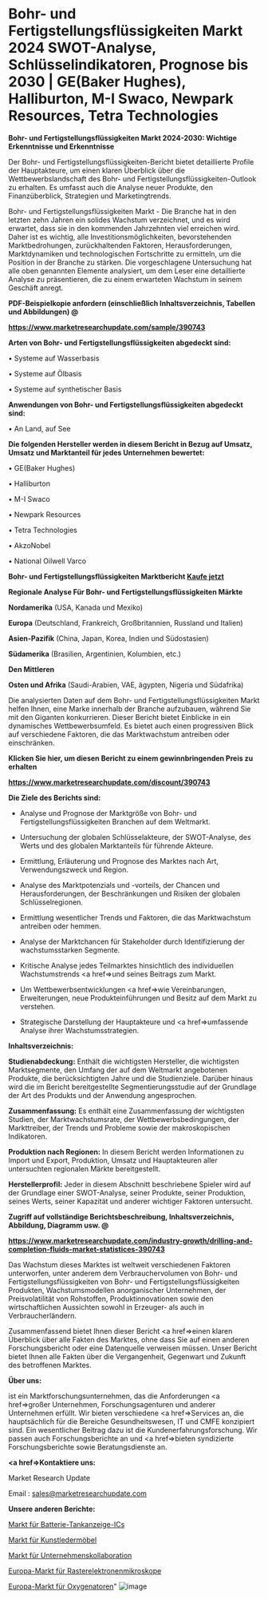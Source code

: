 # Bohr- und Fertigstellungsflüssigkeiten Markt 2024 SWOT-Analyse, Schlüsselindikatoren, Prognose bis 2030 | GE(Baker Hughes), Halliburton, M-I Swaco, Newpark Resources, Tetra Technologies

<strong>Bohr- und Fertigstellungsflüssigkeiten Markt 2024-2030: Wichtige Erkenntnisse und Erkenntnisse</strong>

Der Bohr- und Fertigstellungsflüssigkeiten-Bericht bietet detaillierte Profile der Hauptakteure, um einen klaren Überblick über die Wettbewerbslandschaft des Bohr- und Fertigstellungsflüssigkeiten-Outlook zu erhalten. Es umfasst auch die Analyse neuer Produkte, den Finanzüberblick, Strategien und Marketingtrends.

Bohr- und Fertigstellungsflüssigkeiten Markt - Die Branche hat in den letzten zehn Jahren ein solides Wachstum verzeichnet, und es wird erwartet, dass sie in den kommenden Jahrzehnten viel erreichen wird. Daher ist es wichtig, alle Investitionsmöglichkeiten, bevorstehenden Marktbedrohungen, zurückhaltenden Faktoren, Herausforderungen, Marktdynamiken und technologischen Fortschritte zu ermitteln, um die Position in der Branche zu stärken. Die vorgeschlagene Untersuchung hat alle oben genannten Elemente analysiert, um dem Leser eine detaillierte Analyse zu präsentieren, die zu einem erwarteten Wachstum in seinem Geschäft anregt.



<strong><b>PDF-Beispielkopie anfordern (einschließlich Inhaltsverzeichnis, Tabellen und Abbildungen) @ </b></strong>

<strong><a href=https://www.marketresearchupdate.com/sample/390743>

<strong>https://www.marketresearchupdate.com/sample/390743</u></a></strong></strong>



<strong>Arten von Bohr- und Fertigstellungsflüssigkeiten abgedeckt sind:</strong>

• Systeme auf Wasserbasis

• Systeme auf Ölbasis

• Systeme auf synthetischer Basis



<strong>Anwendungen von Bohr- und Fertigstellungsflüssigkeiten abgedeckt sind:</strong>

• An Land, auf See



<strong>Die folgenden Hersteller werden in diesem Bericht in Bezug auf Umsatz, Umsatz und Marktanteil für jedes Unternehmen bewertet:</strong>

• GE(Baker Hughes)

• Halliburton

• M-I Swaco

• Newpark Resources

• Tetra Technologies

• AkzoNobel

• National Oilwell Varco



<strong>Bohr- und Fertigstellungsflüssigkeiten Marktbericht <a href=https://www.marketresearchupdate.com/buynow/390743>Kaufe jetzt</a></strong>



<strong>Regionale Analyse Für Bohr- und Fertigstellungsflüssigkeiten Märkte</strong>



<strong>Nordamerika</strong> (USA, Kanada und Mexiko)



<strong>Europa</strong> (Deutschland, Frankreich, Großbritannien, Russland und Italien)



<strong>Asien-Pazifik</strong> (China, Japan, Korea, Indien und Südostasien)



<strong>Südamerika</strong> (Brasilien, Argentinien, Kolumbien, etc.)



<strong>Den Mittleren</strong> 

<strong>Osten und Afrika</strong> (Saudi-Arabien, VAE, ägypten, Nigeria und Südafrika)

Die analysierten Daten auf dem Bohr- und Fertigstellungsflüssigkeiten Markt helfen Ihnen, eine Marke innerhalb der Branche aufzubauen, während Sie mit den Giganten konkurrieren. Dieser Bericht bietet Einblicke in ein dynamisches Wettbewerbsumfeld. Es bietet auch einen progressiven Blick auf verschiedene Faktoren, die das Marktwachstum antreiben oder einschränken.



<strong>Klicken Sie hier, um diesen Bericht zu einem gewinnbringenden Preis zu erhalten
</strong>

<strong><a href=https://www.marketresearchupdate.com/discount/390743>https://www.marketresearchupdate.com/discount/390743</b></u></strong></a>



<strong>Die Ziele des Berichts sind:</strong>

- Analyse und Prognose der Marktgröße von Bohr- und Fertigstellungsflüssigkeiten Branchen auf dem Weltmarkt.

- Untersuchung der globalen Schlüsselakteure, der SWOT-Analyse, des Werts und des globalen Marktanteils für führende Akteure.

- Ermittlung, Erläuterung und Prognose des Marktes nach Art, Verwendungszweck und Region.

- Analyse des Marktpotenzials und -vorteils, der Chancen und Herausforderungen, der Beschränkungen und Risiken der globalen Schlüsselregionen.

- Ermittlung wesentlicher Trends und Faktoren, die das Marktwachstum antreiben oder hemmen.

- Analyse der Marktchancen für Stakeholder durch Identifizierung der wachstumsstarken Segmente.

- Kritische Analyse jedes Teilmarktes hinsichtlich des individuellen Wachstumstrends <a href=>und</a> seines Beitrags zum Markt.

- Um Wettbewerbsentwicklungen <a href=>wie</a> Vereinbarungen, Erweiterungen, neue Produkteinführungen und Besitz auf dem Markt zu verstehen.

- Strategische Darstellung der Hauptakteure und <a href=>umfas</a>sende Analyse ihrer Wachstumsstrategien.



<strong>Inhaltsverzeichnis:</strong>



<strong>Studienabdeckung:</strong> Enthält die wichtigsten Hersteller, die wichtigsten Marktsegmente, den Umfang der auf dem Weltmarkt angebotenen Produkte, die berücksichtigten Jahre und die Studienziele. Darüber hinaus wird die im Bericht bereitgestellte Segmentierungsstudie auf der Grundlage der Art des Produkts und der Anwendung angesprochen.



<strong>Zusammenfassung:</strong> Es enthält eine Zusammenfassung der wichtigsten Studien, der Marktwachstumsrate, der Wettbewerbsbedingungen, der Markttreiber, der Trends und Probleme sowie der makroskopischen Indikatoren.



<strong>Produktion nach Regionen:</strong> In diesem Bericht werden Informationen zu Import und Export, Produktion, Umsatz und Hauptakteuren aller untersuchten regionalen Märkte bereitgestellt.



<strong>Herstellerprofil:</strong> Jeder in diesem Abschnitt beschriebene Spieler wird auf der Grundlage einer SWOT-Analyse, seiner Produkte, seiner Produktion, seines Werts, seiner Kapazität und anderer wichtiger Faktoren untersucht.



<strong><b>Zugriff auf vollständige Berichtsbeschreibung, Inhaltsverzeichnis, Abbildung, Diagramm usw. @ </b></strong>

<strong><a href=https://www.marketresearchupdate.com/industry-growth/drilling-and-completion-fluids-market-statistices-390743>https://www.marketresearchupdate.com/industry-growth/drilling-and-completion-fluids-market-statistices-390743</a></strong>

Das Wachstum dieses Marktes ist weltweit verschiedenen Faktoren unterworfen, unter anderem dem Verbrauchervolumen von Bohr- und Fertigstellungsflüssigkeiten von Bohr- und Fertigstellungsflüssigkeiten Produkten, Wachstumsmodellen anorganischer Unternehmen, der Preisvolatilität von Rohstoffen, Produktinnovationen sowie den wirtschaftlichen Aussichten sowohl in Erzeuger- als auch in Verbraucherländern.

Zusammenfassend bietet Ihnen dieser Bericht <a href=>einen</a> klaren Überblick über alle Fakten des Marktes, ohne dass Sie auf einen anderen Forschungsbericht oder eine Datenquelle verweisen müssen. Unser Bericht bietet Ihnen alle Fakten über die Vergangenheit, Gegenwart und Zukunft des betroffenen Marktes.



<strong>Über uns:</strong>

 ist ein Marktforschungsunternehmen, das die Anforderungen <a href=>großer</a> Unternehmen, Forschungsagenturen und anderer Unternehmen erfüllt. Wir bieten verschiedene <a href=>Services</a> an, die hauptsächlich für die Bereiche Gesundheitswesen, IT und CMFE konzipiert sind. Ein wesentlicher Beitrag dazu ist die Kundenerfahrungsforschung. Wir passen auch Forschungsberichte an und <a href=>bieten</a> syndizierte Forschungsberichte sowie Beratungsdienste an.



<strong><a href=>Kontaktiere uns:</a></strong>

Market Research Update

Email : sales@marketresearchupdate.com



<strong>Unsere anderen Berichte:</strong>

<a href=https://www.linkedin.com/pulse/battery-fuel-gauge-ics-market-2023-size-growth>Markt für Batterie-Tankanzeige-ICs</a>

<a href=https://www.linkedin.com/pulse/synthetic-leather-furniture-market-industry>Markt für Kunstledermöbel</a>

<a href=https://www.linkedin.com/pulse/enterprise-collaboration-market-sizing-up-anticipating>Markt für Unternehmenskollaboration</a>

<a href=https://www.linkedin.com/pulse/europe-scanning-electron-microscope-market>Europa-Markt für Rasterelektronenmikroskope</a>

<a href=https://www.linkedin.com/pulse/europe-oxygenerator-market-2023-usd-explained>Europa-Markt für Oxygenatoren</a>"
![image](https://github.com/Gayatrikarjule/Market-Analysis-361/assets/97346546/1424e020-9756-4d2e-8d6e-3fbc32cdfc51)

